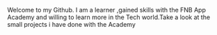 Welcome to my Github. I am a learner ,gained skills with the FNB App Academy and willing to learn more in the Tech world.Take a look at the small projects i have done with the Academy
